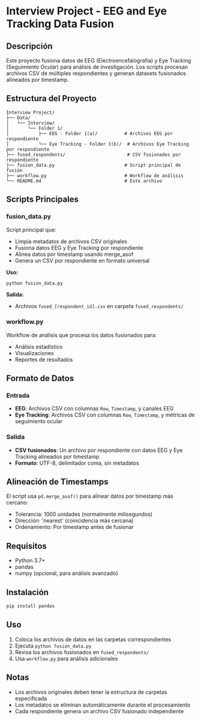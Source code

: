 # Interview Project - EEG and Eye Tracking Data Fusion

## Descripción
Este proyecto fusiona datos de EEG (Electroencefalografía) y Eye Tracking (Seguimiento Ocular) para análisis de investigación. Los scripts procesan archivos CSV de múltiples respondientes y generan datasets fusionados alineados por timestamp.

## Estructura del Proyecto
```
Interview Project/
├── Data/
│   └── Interview/
│       └── Folder 1/
│           ├── EEG - Folder 1(a)/          # Archivos EEG por respondiente
│           └── Eye Tracking - Folder 1(b)/  # Archivos Eye Tracking por respondiente
├── fused_respondents/                       # CSV fusionados por respondiente
├── fusion_data.py                          # Script principal de fusión
├── workflow.py                             # Workflow de análisis
└── README.md                               # Este archivo
```

## Scripts Principales

### fusion_data.py
Script principal que:
- Limpia metadatos de archivos CSV originales
- Fusiona datos EEG y Eye Tracking por respondiente
- Alinea datos por timestamp usando merge_asof
- Genera un CSV por respondiente en formato universal

**Uso:**
```bash
python fusion_data.py
```

**Salida:**
- Archivos `fused_[respondent_id].csv` en carpeta `fused_respondents/`

### workflow.py
Workflow de análisis que procesa los datos fusionados para:
- Análisis estadístico
- Visualizaciones
- Reportes de resultados

## Formato de Datos

### Entrada
- **EEG**: Archivos CSV con columnas `Row`, `Timestamp`, y canales EEG
- **Eye Tracking**: Archivos CSV con columnas `Row`, `Timestamp`, y métricas de seguimiento ocular

### Salida
- **CSV fusionados**: Un archivo por respondiente con datos EEG y Eye Tracking alineados por timestamp
- **Formato**: UTF-8, delimitador coma, sin metadatos

## Alineación de Timestamps
El script usa `pd.merge_asof()` para alinear datos por timestamp más cercano:
- Tolerancia: 1000 unidades (normalmente milisegundos)
- Dirección: 'nearest' (coincidencia más cercana)
- Ordenamiento: Por timestamp antes de fusionar

## Requisitos
- Python 3.7+
- pandas
- numpy (opcional, para análisis avanzado)

## Instalación
```bash
pip install pandas
```

## Uso
1. Coloca los archivos de datos en las carpetas correspondientes
2. Ejecuta `python fusion_data.py`
3. Revisa los archivos fusionados en `fused_respondents/`
4. Usa `workflow.py` para análisis adicionales

## Notas
- Los archivos originales deben tener la estructura de carpetas especificada
- Los metadatos se eliminan automáticamente durante el procesamiento
- Cada respondiente genera un archivo CSV fusionado independiente 
